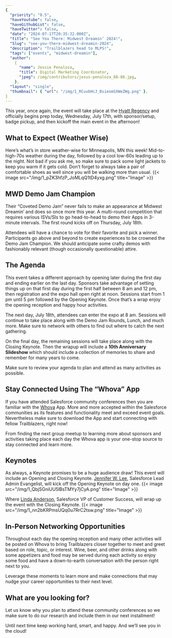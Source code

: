 ```yaml
---
{
  "priority": "0.5",
  "haveYoutube": false,
  "haveGithubGist": false,
  "haveTwitter": false,
  "date": "2024-07-17T20:35:32.000Z",
  "title": "See You There: Midwest Dreamin’ 2024!",
  "Slug": "see-you-there-midwest-dreamin-2024",
  "description": "Trailblazers head to MLPS!",
  "tags": ["events", "midwest-dreamin"],
  "author":
    {
      "name": Jessie Penaloza,
      "title": Digital Marketing Coordinator,
      "jpeg": /img/contributors/jesus-penaloza_88-88.jpg,
    },
  "layout": "single",
  "thumbnail": { "url": "/img/1_RCuvbHcJ_BsieomSXWeZWg.png" },
}
---
```


This year, once again, the event will take place at the [Hyatt Regency](https://www.hyatt.com/hyatt-regency/en-US/msprm-hyatt-regency-minneapolis) and officially begins prep today, Wednesday, July 17th, with sponsor/setup, badge pickup, and then kickoff the main event in the afternoon!

## What to Expect (Weather Wise)

Here’s what’s in store weather-wise for Minneapolis, MN this week! Mid-to-high-70s weather during the day, followed by a cool low-60s leading up to the night. Not bad if you ask me, so make sure to pack some light jackets to keep you warm if it gets cold. Don’t forget to always take a pair of comfortable shoes as well since you will be walking more than usual.
{{< image src="/img/1_pZK3hfzP_JoMLqQ1tD4yxg.png" title="Image" >}}

## MWD Demo Jam Champion

Their “Coveted Demo Jam” never fails to make an appearance at Midwest Dreamin’ and does so once more this year. A multi-round competition that requires various ISVs/SIs to go head-to-head to demo their Apps in 3-minute intervals. The first round kicks off on Thursday, July 18th.

Attendees will have a chance to vote for their favorite and pick a winner. Participants go above and beyond to create experiences to be crowned the Demo Jam Champion. We should anticipate some crafty demos with fashionably relevant (though occasionally questionable) attire.

## The Agenda

This event takes a different approach by opening later during the first day and ending earlier on the last day. Sponsors take advantage of setting things up on that first day during the first half between 8 am and 12 pm, then registration and the expo hall open right at noon. Sessions start from 1 pm until 5 pm followed by the Opening Keynote. Once that’s a wrap enjoy the opening reception and happy hour activities.

The next day, July 18th, attendees can enter the expo at 8 am. Sessions will continue to take place along with the Demo Jam Rounds, Lunch, and much more. Make sure to network with others to find out where to catch the next gathering.

On the final day, the remaining sessions will take place along with the Closing Keynote. Then the wrapup will include a <strong>10th Anniversary Slideshow </strong>which should include<strong> </strong>a<strong> </strong>collection of memories to share and remember for many years to come.

Make sure to review your agenda to plan and attend as many activities as possible.

## Stay Connected Using The “Whova” App

If you have attended Salesforce community conferences then you are familiar with the [Whova](https://whova.com/) App. More and more accepted within the Salesforce communities as its features and functionality meet and exceed event goals. Nevertheless make sure to download the App and start connecting with fellow Trailblazers, right now!

From finding the next group meetup to learning more about sponsors and activities taking place each day the Whova app is your one-stop source to stay connected and learn more.

## Keynotes

As always, a Keynote promises to be a huge audience draw! This event will include an Opening and Closing Keynote. [Jennifer W. Lee](https://www.linkedin.com/in/thejenniferwlee/), Salesforce Lead Admin Evangelist, will kick off the Opening Keynote on day one.
{{< image src="/img/1_QbjSGniUU5lBsTMYy7jCyA.png" title="Image" >}}

Where [Linda Anderson](https://www.linkedin.com/in/lindalanderson/), Salesforce VP of Customer Success, will wrap up the event with the Closing Keynote.
{{< image src="/img/1_nn2bKRPmsUQq0u7RrC2tsw.png" title="Image" >}}

## In-Person Networking Opportunities

Throughout each day the opening reception and many other activities will be posted on Whova to bring Trailblazers closer together to meet and greet based on role, topic, or interest. Wine, beer, and other drinks along with some appetizers and food may be served during each activity so enjoy some food and have a down-to-earth conversation with the person right next to you.

Leverage these moments to learn more and make connections that may nudge your career opportunities to their next level.

## What are you looking for?

Let us know why you plan to attend these community conferences so we make sure to do our research and include them in our next installment!

Until next time keep working hard, smart, and happy. And we’ll see you in the cloud!
